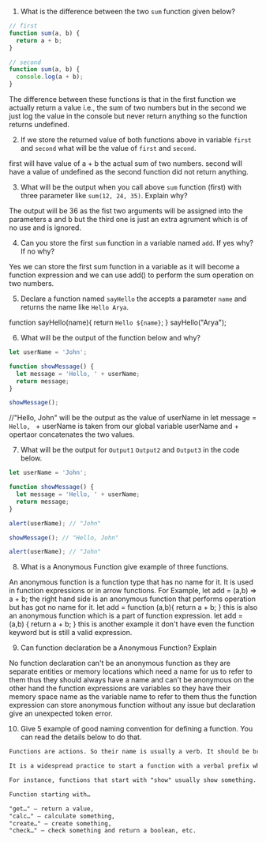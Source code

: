 1. What is the difference between the two `sum` function given below?

```js
// first
function sum(a, b) {
  return a + b;
}

// second
function sum(a, b) {
  console.log(a + b);
}
```
The difference between these functions is that in the first function we actually return a value i.e., the sum of two numbers but in the second we just log the value in the console but never return anything so the function returns undefined.


2. If we store the returned value of both functions above in variable `first` and `second` what will be the value of `first` and `second`.

first will have value of a + b the actual sum of two numbers.
second will have a value of undefined as the second function did not return anything.



3. What will be the output when you call above `sum` function (first) with three parameter like `sum(12, 24, 35)`. Explain why?

The output will be 36 as the fist two arguments will be assigned into the parameters a and b but the third one is just an extra agrument which is of no use and is ignored.



4. Can you store the first `sum` function in a variable named `add`. If yes why? If no why?

Yes we can store the first sum function in a variable as it will become a function expression and we can use add() to perform the sum operation on two numbers.


5. Declare a function named `sayHello` the accepts a parameter `name` and returns the name like `Hello Arya`.

function sayHello(name){
	return `Hello ${name}`;
}
sayHello("Arya");



6. What will be the output of the function below and why?

```js
let userName = 'John';

function showMessage() {
  let message = 'Hello, ' + userName;
  return message;
}

showMessage();
```
//"Hello, John" will be the output as the value of userName in let message = `Hello, ` + userName is taken from our global variable userName and + opertaor concatenates the two values.



7. What will be the output for `Output1` `Output2` and `Output3` in the code below.

```js
let userName = 'John';

function showMessage() {
  let message = 'Hello, ' + userName;
  return message;
}

alert(userName); // "John"

showMessage(); // "Hello, John"

alert(userName); // "John"
```


8. What is a Anonymous Function give example of three functions.

An anonymous function is a function type that has no name for it. It is used in function expressions or in arrow functions.
For Example, let add = (a,b) => a + b; the right hand side is an anonymous function that performs operation but has got no name for it.
let add = function (a,b){ return a + b; } this is also an anonymous function which is a part of function expression.
let add = (a,b) { return a + b; } this is another example it don't have even the function keyword but is still a valid expression.



9. Can function declaration be a Anonymous Function? Explain

No function declaration can't be an anonymous function as they are separate entities or memory locations which need a name for us to refer to them thus they should always have a name and can't be anonymous on the other hand the function expressions are variables so they have their memory space name as the variable name to refer to them thus the function expression can store anonymous function without any issue but declaration give an unexpected token error.



10. Give 5 example of good naming convention for defining a function. You can read the details below to do that.

```md
Functions are actions. So their name is usually a verb. It should be brief, as accurate as possible and describe what the function does, so that someone reading the code gets an indication of what the function does.

It is a widespread practice to start a function with a verbal prefix which vaguely describes the action. There must be an agreement within the team on the meaning of the prefixes.

For instance, functions that start with "show" usually show something.

Function starting with…

"get…" – return a value,
"calc…" – calculate something,
"create…" – create something,
"check…" – check something and return a boolean, etc.
```
